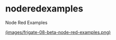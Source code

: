 # noderedexamples
Node Red Examples


[(images/frigate-08-beta-node-red-examples.png)](https://github.com/jamos77/noderedexamples/)



